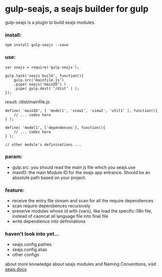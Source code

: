 # gulp-seajs, a seajs builder for gulp

gulp-seajs is a plugin to build seajs modules.

### install:
    
    npm install gulp-seajs --save

### use:
    
    var seajs = require('gulp-seajs');

    gulp.task('seajs build', function(){
        gulp.src(‘mainfile.js’)
        .pipe( seajs(‘mainID’) )
        .pipe( gulp.dest( ‘/dist’ ) );
    });

result:
    /dist/mainfile.js:

    define( 'mainID', [ 'model1', 'view1', 'view2', 'util1' ], function(){
        // ... codes here
    } );

    define( 'model1', ['dependences'], function(){
        // ... codes here
    } );

    // other module's defininations ...


### param: 

* gulp.src:  you should read the main js file which you seajs.use
* mainID: the main Module ID for the seajs app entrance. Should be an absolute path based on your project.

### feature:
* receive the entry file stream and scan for all the require dependiences
* scan require dependiences recursively
* preserve modules whose id with {vars}, like load the specific i18n file, instead of caoncat all language file into final file
* write dependience into defininations

### haven't look into yet...
* seajs.config.pathes
* seajs.config.alias
* other configs

about more knowledge about seajs modules and Naming Conventions, visit [seajs docs](http://seajs.org/docs/#docs)